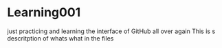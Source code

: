 # Learning001
just practicing and learning the interface of GitHub all over again
This is s descritption of whats what
in the files

